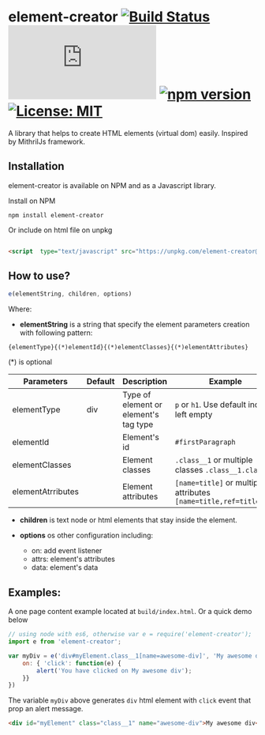 
# element-creator [![Build Status](https://travis-ci.org/hieunc229/element-creator.svg?branch=master)](https://travis-ci.org/hieunc229/element-creator) [![size](http://img.badgesize.io/https://unpkg.com/element-creator@1.0.2/build/element-creator.min.js?max=100000&softmax=200000)](https://unpkg.com/element-creator@1.0.2/build/element-creator.min.js) [![npm version](https://badge.fury.io/js/element-creator.svg)](https://badge.fury.io/js/element-creator) [![License: MIT](https://img.shields.io/badge/License-MIT-yellow.svg)](https://opensource.org/licenses/MIT)

A library that helps to create HTML elements (virtual dom) easily. Inspired by MithrilJs framework.

## Installation

element-creator is available on NPM and as a Javascript library.

Install on NPM

```ssh
npm install element-creator
```

Or include on html file on unpkg
```html

<script  type="text/javascript" src="https://unpkg.com/element-creator@1.0.2/build/element-creator.min.js"></script>
```

## How to use?

```javascript
e(elementString, children, options)
```
Where:

- **elementString** is a string that specify the element parameters creation with following pattern:

`{elementType}{(*)elementId}{(*)elementClasses}{(*)elementAttributes}`

(*) is optional

| Parameters        | Default | Description                           | Example |
|-------------------|---------|---------------------------------------|---------|
| elementType       | div     | Type of element or element's tag type | `p` or `h1`. Use default incase left empty |
| elementId         |         | Element's id                          | `#firstParagraph` |
| elementClasses    |         | Element classes                       | `.class__1` or multiple classes `.class__1.class_2` |
| elementAtrributes |         | Element attributes                    | `[name=title]` or multiple attributes `[name=title,ref=titleRef]`|

- **children** is text node or html elements that stay inside the element.
- **options** os other configuration including:

  - on: add event listener
  - attrs: element's attributes
  - data: element's data

## Examples:

A one page content example located at `build/index.html`. Or a quick demo below

```javascript
// using node with es6, otherwise var e = require('element-creator');
import e from 'element-creator';

var myDiv = e('div#myElement.class__1[name=awesome-div]', 'My awesome div', {
    on: { 'click': function(e) {
        alert('You have clicked on My awesome div');
    }}
})
```

The variable `myDiv` above generates `div` html element with `click` event that prop an alert message.
```html
<div id="myElement" class="class__1" name="awesome-div">My awesome div</div>
```
